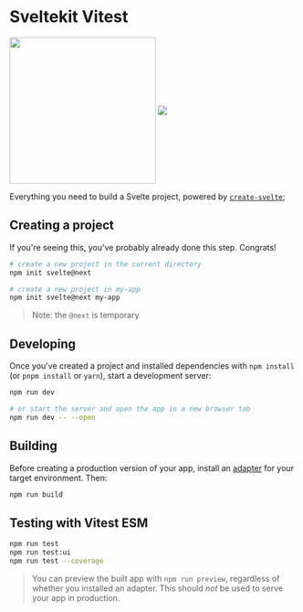 # Sveltekit Vitest

<img src="https://kit.svelte.dev/_app/assets/svelte-kit-machine-f3127665.png
" width="256" align="middle">
<img src="https://vitest.dev/logo.svg
" align="middle">

Everything you need to build a Svelte project, powered by [`create-svelte`](https://github.com/sveltejs/kit/tree/master/packages/create-svelte);

## Creating a project

If you're seeing this, you've probably already done this step. Congrats!

```bash
# create a new project in the current directory
npm init svelte@next

# create a new project in my-app
npm init svelte@next my-app
```

> Note: the `@next` is temporary

## Developing

Once you've created a project and installed dependencies with `npm install` (or `pnpm install` or `yarn`), start a development server:

```bash
npm run dev

# or start the server and open the app in a new browser tab
npm run dev -- --open
```

## Building

Before creating a production version of your app, install an [adapter](https://kit.svelte.dev/docs#adapters) for your target environment. Then:

```bash
npm run build
```

## Testing with Vitest ESM

```bash
npm run test
npm run test:ui
npm run test --coverage
```

> You can preview the built app with `npm run preview`, regardless of whether you installed an adapter. This should _not_ be used to serve your app in production.
